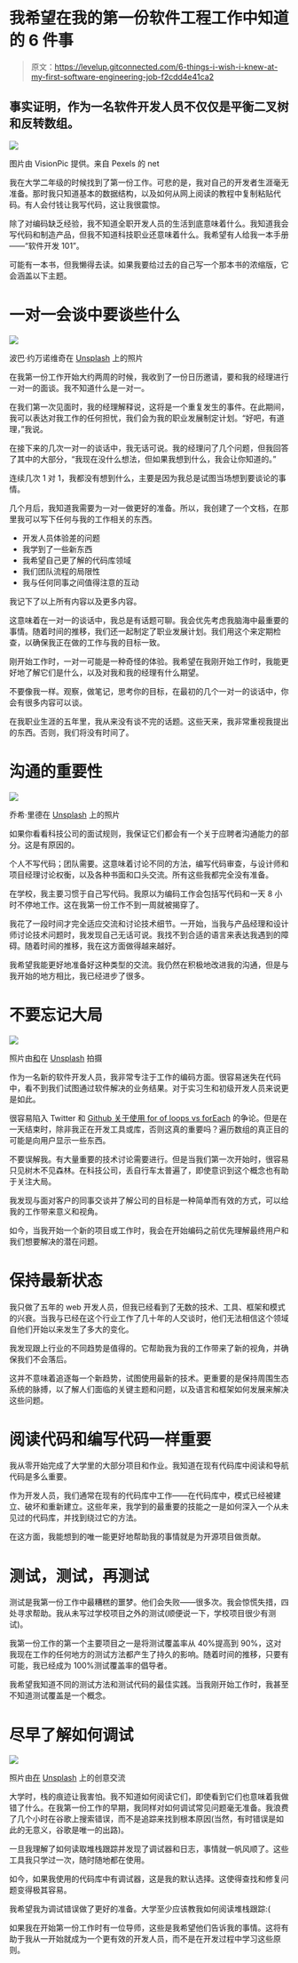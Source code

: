 # 我希望在我的第一份软件工程工作中知道的 6 件事

> 原文：<https://levelup.gitconnected.com/6-things-i-wish-i-knew-at-my-first-software-engineering-job-f2cdd4e41ca2>

## 事实证明，作为一名软件开发人员不仅仅是平衡二叉树和反转数组。

![](img/2a7b97e9893e4e0ec6c6a8a68601cc36.png)

图片由 VisionPic 提供。来自 Pexels 的 net

我在大学二年级的时候找到了第一份工作。可悲的是，我对自己的开发者生涯毫无准备。那时我只知道基本的数据结构，以及如何从网上阅读的教程中复制粘贴代码。有人会付钱让我写代码，这让我很震惊。

除了对编码缺乏经验，我不知道全职开发人员的生活到底意味着什么。我知道我会写代码和制造产品，但我不知道科技职业还意味着什么。我希望有人给我一本手册——“软件开发 101”。

可能有一本书，但我懒得去读。如果我要给过去的自己写一个那本书的浓缩版，它会涵盖以下主题。

# 一对一会谈中要谈些什么

![](img/8dc5c5e041f3fbbbbe11d93b03786d33.png)

波巴·约万诺维奇在 [Unsplash](https://unsplash.com/s/photos/silence?utm_source=unsplash&utm_medium=referral&utm_content=creditCopyText) 上的照片

在我第一份工作开始大约两周的时候，我收到了一份日历邀请，要和我的经理进行一对一的面谈。我不知道什么是一对一。

在我们第一次见面时，我的经理解释说，这将是一个重复发生的事件。在此期间，我可以表达对我工作的任何担忧，我们会为我的职业发展制定计划。“好吧，有道理，”我说。

在接下来的几次一对一的谈话中，我无话可说。我的经理问了几个问题，但我回答了其中的大部分，“我现在没什么想法，但如果我想到什么，我会让你知道的。”

连续几次 1 对 1，我都没有想到什么，主要是因为我总是试图当场想到要谈论的事情。

几个月后，我知道我需要为一对一做更好的准备。所以，我创建了一个文档，在那里我可以写下任何与我的工作相关的东西。

*   开发人员体验差的问题
*   我学到了一些新东西
*   我希望自己更了解的代码库领域
*   我们团队流程的局限性
*   我与任何同事之间值得注意的互动

我记下了以上所有内容以及更多内容。

这意味着在一对一的谈话中，我总是有话题可聊。我会优先考虑我脑海中最重要的事情。随着时间的推移，我们还一起制定了职业发展计划。我们用这个来定期检查，以确保我正在做的工作与我的目标一致。

刚开始工作时，一对一可能是一种奇怪的体验。我希望在我刚开始工作时，我能更好地了解它们是什么，以及对我和我的经理有什么期望。

不要像我一样。观察，做笔记，思考你的目标，在最初的几个一对一的谈话中，你会有很多内容可以谈。

在我职业生涯的五年里，我从来没有谈不完的话题。这些天来，我非常重视我提出的东西。否则，我们将没有时间了。

# 沟通的重要性

![](img/78174ea12f67d13cd5779b51db7ed6e9.png)

乔希·里德在 [Unsplash](https://unsplash.com/s/photos/cogs?utm_source=unsplash&utm_medium=referral&utm_content=creditCopyText) 上的照片

如果你看看科技公司的面试规则，我保证它们都会有一个关于应聘者沟通能力的部分。这是有原因的。

个人不写代码；团队需要。这意味着讨论不同的方法，编写代码审查，与设计师和项目经理讨论权衡，以及各种书面和口头交流。所有这些我都完全没有准备。

在学校，我主要习惯于自己写代码。我原以为编码工作会包括写代码和一天 8 小时不停地工作。这在我第一份工作不到一周就被揭穿了。

我花了一段时间才完全适应交流和讨论技术细节。一开始，当我与产品经理和设计师讨论技术问题时，我发现自己无话可说。我找不到合适的语言来表达我遇到的障碍。随着时间的推移，我在这方面做得越来越好。

我希望我能更好地准备好这种类型的交流。我仍然在积极地改进我的沟通，但是与我开始的地方相比，我已经进步了很多。

# 不要忘记大局

![](img/049a28e724494858b4105431a6e8a0b3.png)

照片由[和](https://unsplash.com/@kazuend?utm_source=unsplash&utm_medium=referral&utm_content=creditCopyText)在 [Unsplash](https://unsplash.com/s/photos/forest?utm_source=unsplash&utm_medium=referral&utm_content=creditCopyText) 拍摄

作为一名新的软件开发人员，我非常专注于工作的编码方面。很容易迷失在代码中，看不到我们试图通过软件解决的业务结果。对于实习生和初级开发人员来说更是如此。

很容易陷入 Twitter 和 [Github 关于使用 for of loops vs forEach](https://github.com/airbnb/javascript/issues/1271) 的争论。但是在一天结束时，除非我正在开发工具或库，否则这真的重要吗？遍历数组的真正目的可能是向用户显示一些东西。

不要误解我。有大量重要的技术讨论需要进行。但是当我们第一次开始时，很容易只见树木不见森林。在科技公司，丢自行车太普遍了，即使意识到这个概念也有助于关注大局。

我发现与面对客户的同事交谈并了解公司的目标是一种简单而有效的方式，可以给我的工作带来意义和视角。

如今，当我开始一个新的项目或工作时，我会在开始编码之前优先理解最终用户和我们想要解决的潜在问题。

# 保持最新状态

我只做了五年的 web 开发人员，但我已经看到了无数的技术、工具、框架和模式的兴衰。当我与已经在这个行业工作了几十年的人交谈时，他们无法相信这个领域自他们开始以来发生了多大的变化。

我发现跟上行业的不同趋势是值得的。它帮助我为我的工作带来了新的视角，并确保我们不会落后。

这并不意味着追逐每一个新趋势，试图使用最新的技术。更重要的是保持周围生态系统的脉搏，以了解人们面临的关键主题和问题，以及语言和框架如何发展来解决这些问题。

# 阅读代码和编写代码一样重要

我从零开始完成了大学里的大部分项目和作业。我知道在现有代码库中阅读和导航代码是多么重要。

作为开发人员，我们通常在现有的代码库中工作——在代码库中，模式已经被建立、破坏和重新建立。这些年来，我学到的最重要的技能之一是如何深入一个从未见过的代码库，并找到绕过它的方法。

在这方面，我能想到的唯一能更好地帮助我的事情就是为开源项目做贡献。

# 测试，测试，再测试

测试是我第一份工作中最糟糕的噩梦。他们会失败——很多次。我会惊慌失措，四处寻求帮助。我从未写过学校项目之外的测试(顺便说一下，学校项目很少有测试)。

我第一份工作的第一个主要项目之一是将测试覆盖率从 40%提高到 90%，这对我现在工作的任何地方的测试方法都产生了持久的影响。随着时间的推移，只要有可能，我已经成为 100%测试覆盖率的倡导者。

我希望我知道不同的测试方法和测试代码的最佳实践。当我刚开始工作时，我甚至不知道测试覆盖是一个概念。

# 尽早了解如何调试

![](img/a207d472a9d9b83f19bf2ab9d03a0ffe.png)

照片由[在](https://unsplash.com/@thecreative_exchange?utm_source=unsplash&utm_medium=referral&utm_content=creditCopyText) [Unsplash](https://unsplash.com/s/photos/clean?utm_source=unsplash&utm_medium=referral&utm_content=creditCopyText) 上的创意交流

大学时，栈的痕迹让我害怕。我不知道如何阅读它们，即使看到它们也意味着我做错了什么。在我第一份工作的早期，我同样对如何调试常见问题毫无准备。我浪费了几个小时在谷歌上搜索错误，而不是追踪来找到根本原因(当然，有时错误是如此的无意义，谷歌是唯一的出路)。

一旦我理解了如何读取堆栈跟踪并发现了调试器和日志，事情就一帆风顺了。这些工具我只学过一次，随时随地都在使用。

如今，如果我使用的代码库中有调试器，这是我的默认选择。这使得查找和修复问题变得极其容易。

我希望我为调试错误做了更好的准备。大学至少应该教我如何阅读堆栈跟踪:(

如果我在开始第一份工作时有一位导师，这些是我希望他们告诉我的事情。这将有助于我从一开始就成为一个更有效的开发人员，而不是在开发过程中学习这些原则。